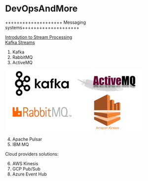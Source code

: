 # DevOpsAndMore

++++++++++++++++++++ Messaging systems++++++++++++++++++++ 

[Introdution to Stream Processing](https://medium.com/stream-processing/what-is-stream-processing-1eadfca11b97)  
[Kafka Streams](https://www.confluent.io/blog/introducing-kafka-streams-stream-processing-made-simple/)  

1. Kafka
2. RabbitMQ
3. ActiveMQ

![message_brokers](message_brokers.png)

4. Apache Pulsar
5. IBM MQ

Cloud providers solutions:

6. AWS Kinesis
7. GCP Pub/Sub
8. Azure Event Hub
